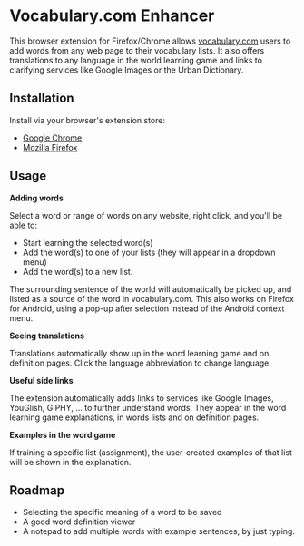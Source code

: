 # Vocabulary.com Enhancer

This browser extension for Firefox/Chrome allows [vocabulary.com](https://www.vocabulary.com/) users to add words from any web page to their vocabulary lists. It also offers translations to any language in the world learning game and links to clarifying services like Google Images or the Urban Dictionary. 

## Installation

Install via your browser's extension store:
- [Google Chrome](https://chrome.google.com/webstore/detail/diddacjdgklfjgnlmknacnakjcgdiegn)
- [Mozilla Firefox](https://addons.mozilla.org/en-US/firefox/addon/vocabulary-com-enhancer/)

## Usage

**Adding words**

Select a word or range of words on any website, right click, and you'll be able to:
- Start learning the selected word(s)
- Add the word(s) to one of your lists (they will appear in a dropdown menu)
- Add the word(s) to a new list.

The surrounding sentence of the world will automatically be picked up, and listed as a source of the word in vocabulary.com. This also works on Firefox for Android, using a pop-up after selection instead of the Android context menu.

**Seeing translations**

Translations automatically show up in the word learning game and on definition pages. Click the language abbreviation to change language.

**Useful side links**

The extension automatically adds links to services like Google Images, YouGlish, GIPHY, ... to further understand words. They appear in the word learning game explanations, in words lists and on definition pages.

**Examples in the word game**

If training a specific list (assignment), the user-created examples of that list will be shown in the explanation.

## Roadmap

- Selecting the specific meaning of a word to be saved 
- A good word definition viewer
- A notepad to add multiple words with example sentences, by just typing. 
